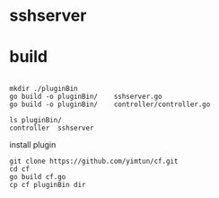 # sshserver



# build

```

mkdir ./pluginBin
go build -o pluginBin/    sshserver.go 
go build -o pluginBin/    controller/controller.go 
```


```
ls pluginBin/
controller	sshserver
```


install plugin


```
git clone https://github.com/yimtun/cf.git
cd cf
go build cf.go
cp cf pluginBin dir
```

